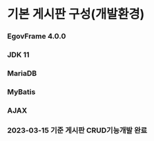 # 기본 게시판 구성(개발환경)
### EgovFrame 4.0.0
### JDK 11
### MariaDB
### MyBatis
### AJAX
### 2023-03-15 기준 게시판 CRUD기능개발 완료
